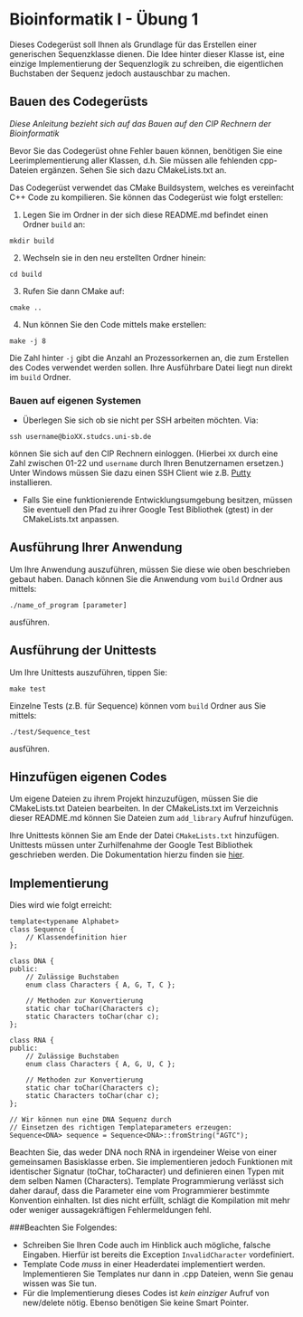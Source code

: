Bioinformatik I - Übung 1
=========================

Dieses Codegerüst soll Ihnen als Grundlage für das Erstellen einer generischen Sequenzklasse
dienen. Die Idee hinter dieser Klasse ist, eine einzige Implementierung der Sequenzlogik
zu schreiben, die eigentlichen Buchstaben der Sequenz jedoch austauschbar zu machen.

Bauen des Codegerüsts
---------------------
*Diese Anleitung bezieht sich auf das Bauen auf den CIP Rechnern der Bioinformatik*

Bevor Sie das Codegerüst ohne Fehler bauen können, benötigen Sie eine Leerimplementierung aller Klassen,
d.h. Sie müssen alle fehlenden cpp-Dateien ergänzen. Sehen Sie sich dazu CMakeLists.txt an.

Das Codegerüst verwendet das CMake Buildsystem, welches es vereinfacht C++ Code
zu kompilieren. Sie können das Codegerüst wie folgt erstellen:

 1. Legen Sie im Ordner in der sich diese README.md befindet einen Ordner `build` an:
```
mkdir build
```

 2. Wechseln sie in den neu erstellten Ordner hinein:
```
cd build
```

 3. Rufen Sie dann CMake auf:
```
cmake ..
```

 4. Nun können Sie den Code mittels make erstellen:
```
make -j 8
```
 Die Zahl hinter `-j` gibt die Anzahl an Prozessorkernen an, die
 zum Erstellen des Codes verwendet werden sollen.
 Ihre Ausführbare Datei liegt nun direkt im `build` Ordner.

### Bauen auf eigenen Systemen
 * Überlegen Sie sich ob sie nicht per SSH arbeiten möchten.
   Via:
```
ssh username@bioXX.studcs.uni-sb.de
```
   können Sie sich auf den CIP Rechnern einloggen. (Hierbei `XX` durch eine
   Zahl zwischen 01-22 und `username` durch Ihren Benutzernamen ersetzen.)
   Unter Windows müssen Sie dazu einen SSH Client wie z.B.
   [Putty](http://www.chiark.greenend.org.uk/~sgtatham/putty/download.html) installieren.
 * Falls Sie eine funktionierende Entwicklungsumgebung besitzen, müssen Sie eventuell
   den Pfad zu ihrer Google Test Bibliothek (gtest) in der CMakeLists.txt anpassen.


Ausführung Ihrer Anwendung
--------------------------
Um Ihre Anwendung auszuführen, müssen Sie diese wie oben
beschrieben gebaut haben. Danach können Sie die Anwendung vom
`build` Ordner aus mittels:
```
./name_of_program [parameter]
```
ausführen.

Ausführung der Unittests
------------------------
Um Ihre Unittests auszuführen, tippen Sie:
```
make test
```
Einzelne Tests (z.B. für Sequence) können vom `build` Ordner aus Sie mittels:
```
./test/Sequence_test
```
ausführen.

Hinzufügen eigenen Codes
------------------------
Um eigene Dateien zu ihrem Projekt hinzuzufügen, müssen Sie die CMakeLists.txt Dateien
bearbeiten. In der CMakeLists.txt im Verzeichnis dieser README.md können Sie Dateien zum
`add_library` Aufruf hinzufügen.

Ihre Unittests können Sie am Ende der Datei `CMakeLists.txt` hinzufügen.
Unittests müssen unter Zurhilfenahme der Google Test Bibliothek geschrieben werden.
Die Dokumentation hierzu finden sie [hier](https://code.google.com/p/googletest/wiki/V1_7_Primer).

Implementierung
---------------
Dies wird wie folgt erreicht:

```
template<typename Alphabet>
class Sequence {
	// Klassendefinition hier
};

class DNA {
public:
	// Zulässige Buchstaben
	enum class Characters { A, G, T, C };

	// Methoden zur Konvertierung
	static char toChar(Characters c);
	static Characters toChar(char c);
};

class RNA {
public:
	// Zulässige Buchstaben
	enum class Characters { A, G, U, C };

	// Methoden zur Konvertierung
	static char toChar(Characters c);
	static Characters toChar(char c);
};

// Wir können nun eine DNA Sequenz durch
// Einsetzen des richtigen Templateparameters erzeugen:
Sequence<DNA> sequence = Sequence<DNA>::fromString("AGTC");
```

Beachten Sie, das weder DNA noch RNA in irgendeiner Weise von
einer gemeinsamen Basisklasse erben. Sie implementieren jedoch
Funktionen mit identischer Signatur (toChar, toCharacter) und definieren einen Typen
mit dem selben Namen (Characters). Template Programmierung verlässt
sich daher darauf, dass die Parameter eine vom Programmierer bestimmte
Konvention einhalten. Ist dies nicht erfüllt, schlägt die Kompilation
mit mehr oder weniger aussagekräftigen Fehlermeldungen fehl.

###Beachten Sie Folgendes:

 * Schreiben Sie Ihren Code auch im Hinblick auch mögliche, falsche Eingaben.
   Hierfür ist bereits die Exception `InvalidCharacter` vordefiniert.
 * Template Code *muss* in einer Headerdatei implementiert werden. Implementieren
   Sie Templates nur dann in .cpp Dateien, wenn Sie genau wissen was Sie tun.
 * Für die Implementierung dieses Codes ist *kein einziger* Aufruf von new/delete
   nötig. Ebenso benötigen Sie keine Smart Pointer.

